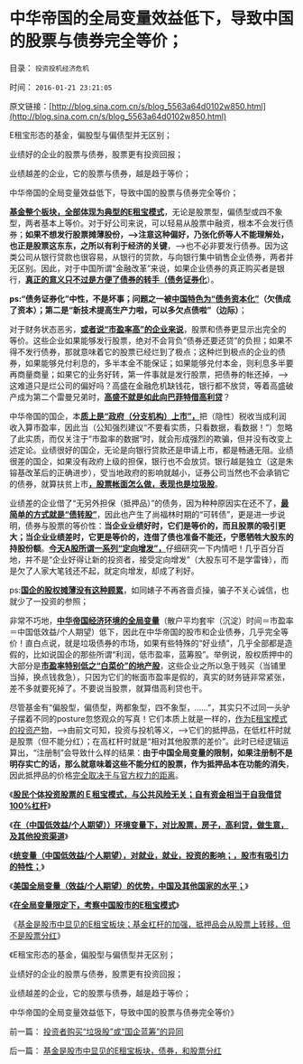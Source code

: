 # 中华帝国的全局变量效益低下，导致中国的股票与债券完全等价；

目录： `投资投机经济危机` 

时间： `2016-01-21 23:21:05` 

原文链接：[http://blog.sina.com.cn/s/blog_5563a64d0102w850.html](http://blog.sina.com.cn/s/blog_5563a64d0102w850.html)

E租宝形态的基金，偏股型与偏债型并无区别；

业绩好的企业的股票与债券，股票更有投资回报；

业绩越差的企业，它的股票与债券，越是趋于等价；

中华帝国的全局变量效益低下，导致中国的股票与债券完全等价；

[**基金整个板块，全部体现为典型的E租宝模式**](../../../2016/1/19/在全局变量限定下，考察中国股市的E租宝模式；.md)，无论是股票型，偏债型或四不象型，两者基本上等价。对于好公司来说，可以轻易从股票中融资，根本不会发行债券；**如果不想发行股票摊薄股份，——>注意这种偏好，乃张化侨等人不能理解处，也正是股票这东东，之所以有利于经济的关键**，——>也不必非要发行债券。因为这类公司从银行贷款也很容易，从银行的贷款，与向银行集中销售企业债券，两者并无区别。因此，对于中国所谓“金融改革”来说，如果企业债券的真正购买者是银行，[**真正的意义只不过是方便了债券的转手（债务证券化**](../../../2014/2/19/传闻比国企圈钱更革命的“坏帐债券化”方案.md)）。

**ps:“债务证券化”中性，不是坏事；问题之一被[**中国特色为“债务资本化”**](../../../2015/4/30/明清的晋商，上海的洋行，政府债务的“资本化”.md)（欠债成了资本）；第二是“新技术提高生产力啦，可以多欠点债啦”（边际）**；

对于财务状态恶劣，[**或者说“市盈率高”的企业来说**](../../../2016/1/14/散户平均套牢（沉淀）时间＝平均市盈率＝中国低效益／个人期望.md)，股票和债券更显示出完全的等价。这些企业如果能够发行股票，绝对不会背负“债券还要还贷”的负担；如果不得不发行债券，那就意味着它的股票已经烂到了极点；这种烂到极点的企业的债券，如果能够兑付利息的，多半本金不能保证；如果能够兑付本金，则利息多半要再商量商量；如果它的业务好转，第一件事就是发行股票，把债券的帐还掉，——>这难道只是烂公司的偏好吗？高盛在金融危机缺钱花，银行都不放贷，等着高盛破产成为第二个雷曼兄弟时，[**高盛不就是如此向巴菲特借高利贷**](../../../2011/9/2/巴菲特主营高利贷,已经十年了!.md)？

中华帝国的国企，本[**质上是“政府（分支机构）上市”，**](../../../2012/2/7/国企可以上市，政府也就可以上市，必定更“蓝筹”.md)把（隐性）税收当成利润收入算市盈率，因此当（公知强烈建议“不要看实质，只看数据，看数据！”）忽略了此实质，而仅关注于“市盈率的数据”时，就会形成强烈的欺骗，但并没有改变上述定论。业绩很好的国企，无论是向银行贷款还是申请上市，都是畅通无阻。业绩很差的国企，如果没有政府上级的担保，银行也不会放贷。银行越是独立（这是朱镕基改革后的正确进步），受当地政府的影响就越小，证券公司当然也不会承销它的债券，就算扶贫上市[**，股票帐面怎么做，表现也是垃圾股**](../../../2012/6/25/A股的政治价值.md)。

业绩差的企业借了“无另外担保（抵押品）”的债务，因为种种原因实在还不了，[**最简单的方式就是“债转股”**](../../../2008/9/8/大小非无解，A股市场再遭大跌要挟.md)，因此也产生了尚福林时期的“可转债”，更是进一步说明，债券与股票的等价性：**当企业业绩好时，它们是等价的，而且股票的吸引更大；当企业业绩差时，它更是等价的，连借了债也准备不能还，宁愿牺牲大股东的持股份额**。[**今天A股所谓一系列“定向增发”，**](../../../2007/9/1/庄家为什么推介中信和万科.md)仔细研究一下内情吧！几乎百分百地，并不是“企业好得让新的投资者，接受定向增发”（大股东可不是学雷锋），而是欠了人家大笔钱还不起，就定向增发，却成了利好。

ps:[**国企的股权摊薄没有这种顾累**](../../../2013/11/18/A股看似较理性的投资者的信仰误区.md)，如同婊子不再吝啬贞操，骗子不关心诚信，也就少了一投资的参照；

非常不巧地，[**中华帝国经济环境的全局变量**](../../../2016/1/17/（中国低效益／个人期望），对就业，就业，投资的影响.md)（散户平均套牢（沉淀）时间＝市盈率＝中国低效益/个人期望）低下，因此在中华帝国的股市和企业债券，几乎完全等价！直白点说，就是垃圾债券的市场，如果有些特殊的“好业绩”，几乎全部都是造假的，比如说国企的那些所谓“利润，低市盈率，蓝筹股”。举例说，股权质押中的大部分是[**市盈率特别低之“白菜价”的地产股**](../../../2012/11/23/分红不能取代信托，炒房不能替代资本主义.md)，这些企业之所以急于贱买（当铺里当掉，换点钱救急），只因为它们的帐面市盈率是假的，真实的财务链非常紧张，差不多就要死掉了。不要说当股票，就算借高利贷也干。

尽管基金有“偏股型，偏债型，两都象型，四不象型，……”，其实只不过同一头驴子摆着不同的posture忽悠观众的写真！它们本质上就是一样的，[作为E租宝模式的投资产物](../../../2015/12/26/Ｅ租宝模式剖析美国次贷危机。多重杠杆的两层金字塔.md)，——>由前文可知，投资与投机等义，——>它们的抵押品，在低杠杆时就是股票（但不能分红）；在高杠杆时就是“相对其他股票的差价”。此时已经逻辑运算出，“注册制”会导致什么样的结果：**由于中国全局变量的限制，如果注册制不是明存实亡的话，那么就意味着这些不能分红的股票，作为抵押品本在功能的消失**，因此抵押品的价格[完全取决于与官方权力的距离](../../../2015/4/6/被崇拜官本位，热衷走后门的中国人仇恨的“贪官，大老虎”.md)。

《[**股民个体投资股票的Ｅ租宝模式，与公共风险无关；自有资金相当于自我借贷100%杠杆**](../../../2016/1/13/股民对股票回报期望，其年化利率，与炒房，投利贷的对比；.md)》

《[**在（中国低效益/个人期望））环境变量下，对比股票，房子，高利贷，做生意，及其他投资渠道**](../../../2016/1/14/散户平均套牢（沉淀）时间＝平均市盈率＝中国低效益／个人期望.md)》

《[**统变量（中国低效益/个人期望），对就业，就业，投资的影响；，股市有吸引力的特性；**](../../../2016/1/17/（中国低效益／个人期望），对就业，就业，投资的影响.md)》

《[**美国全局变量（效益/个人期望）的优势，中国及其他国家的水平；**](../../../2016/1/18/美国全局变量（效益／个人期望）的优势，中国及其他国家的水平；.md)》

《[**在全局变量限定下，考察中国股市的E租宝模式**](../../../2016/1/19/在全局变量限定下，考察中国股市的E租宝模式；.md)》

《[基金是股市中显见的E租宝板块；基金杠杆的加强，抵押品会从股票上转移，但不是股票分红](../../../2016/1/20/基金是股市中显见的E租宝板块，债券，和股票分红.md)》

《E租宝形态的基金，偏股型与偏债型并无区别；

业绩好的企业的股票与债券，股票更有投资回报；

业绩越差的企业，它的股票与债券，越是趋于等价；

中华帝国的全局变量效益低下，导致中国的股票与债券完全等价》

前一篇： [投资者购买“垃圾股”或“国企蓝筹”的异同](../../../2016/1/22/投资者购买“垃圾股”或“国企蓝筹”的异同.md)

后一篇： [基金是股市中显见的E租宝板块，债券，和股票分红](../../../2016/1/20/基金是股市中显见的E租宝板块，债券，和股票分红.md)

